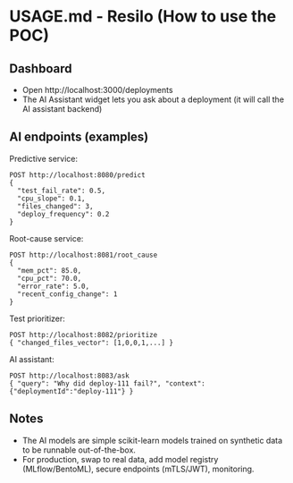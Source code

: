 # USAGE.md - Resilo (How to use the POC)

## Dashboard
- Open http://localhost:3000/deployments
- The AI Assistant widget lets you ask about a deployment (it will call the AI assistant backend)

## AI endpoints (examples)
Predictive service:
```
POST http://localhost:8080/predict
{
  "test_fail_rate": 0.5,
  "cpu_slope": 0.1,
  "files_changed": 3,
  "deploy_frequency": 0.2
}
```
Root-cause service:
```
POST http://localhost:8081/root_cause
{
  "mem_pct": 85.0,
  "cpu_pct": 70.0,
  "error_rate": 5.0,
  "recent_config_change": 1
}
```

Test prioritizer:
```
POST http://localhost:8082/prioritize
{ "changed_files_vector": [1,0,0,1,...] }
```

AI assistant:
```
POST http://localhost:8083/ask
{ "query": "Why did deploy-111 fail?", "context":{"deploymentId":"deploy-111"} }
```

## Notes
- The AI models are simple scikit-learn models trained on synthetic data to be runnable out-of-the-box.
- For production, swap to real data, add model registry (MLflow/BentoML), secure endpoints (mTLS/JWT), monitoring.
